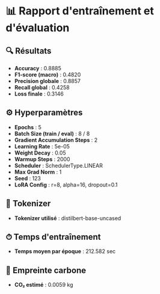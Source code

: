 
# 📊 Rapport d'entraînement et d'évaluation

## 🔍 **Résultats**
- **Accuracy** : 0.8885
- **F1-score (macro)** : 0.4820
- **Precision globale** : 0.8857
- **Recall global** : 0.4258
- **Loss finale** : 0.3146

## ⚙️ **Hyperparamètres**
- **Epochs** : 5
- **Batch Size (train / eval)** : 8 / 8
- **Gradient Accumulation Steps** : 2
- **Learning Rate** : 5e-05
- **Weight Decay** : 0.05
- **Warmup Steps** : 2000
- **Scheduler** : SchedulerType.LINEAR
- **Max Grad Norm** : 1
- **Seed** : 123
- **LoRA Config** : r=8, alpha=16, dropout=0.1

## 🧠 **Tokenizer**
- **Tokenizer utilisé** : distilbert-base-uncased

## ⏱ **Temps d'entraînement**
- **Temps moyen par époque** : 212.582 sec

## 🌱 **Empreinte carbone**
- **CO₂ estimé** : 0.0059 kg

